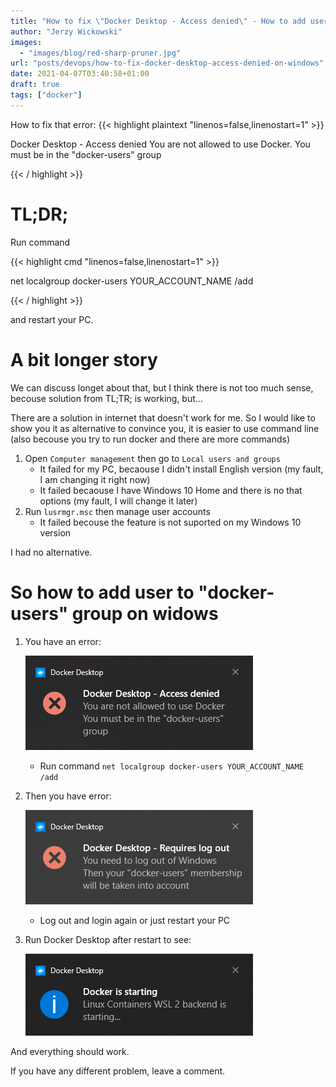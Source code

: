```yaml
---
title: "How to fix \"Docker Desktop - Access denied\" - How to add user to \"docker-users\" group on widows"
author: "Jerzy Wickowski"
images:
  - "images/blog/red-sharp-pruner.jpg"
url: "posts/devops/how-to-fix-docker-desktop-access-denied-on-windows"
date: 2021-04-07T03:40:58+01:00
draft: true
tags: ["docker"]
---
```


How to fix that error: 
{{< highlight plaintext "linenos=false,linenostart=1" >}}

Docker Desktop - Access denied
You are not allowed to use Docker.
You must be in the "docker-users" group

{{< / highlight >}}

# TL;DR;
Run command

{{< highlight cmd "linenos=false,linenostart=1" >}}

net localgroup docker-users YOUR_ACCOUNT_NAME /add

{{< / highlight >}} 

and restart your PC.

# A bit longer story
We can discuss longet about that, but I think there is not too much sense, becouse solution from TL;TR; is working, but... 

There are a solution in internet that doesn't work for me. So I would like to show you it as alternative to convince you, it is easier to use command line (also becouse you try to run docker and there are more commands)

1. Open `Computer management` then go to `Local users and groups`
   * It failed for my PC, becaouse I didn't install English version (my fault, I am changing it right now)
   * It failed becaouse I have Windows 10 Home and there is no that options (my fault, I will change it later)
2. Run `lusrmgr.msc` then manage user accounts
   * It failed becouse the feature is not suported on my Windows 10 version

I had no alternative. 

# So how to add user to \"docker-users\" group on widows

1. You have an error: 

   ![Docker Desktop Access Denied Notification](docker-desktop-access-denied.png)
   * Run command `net localgroup docker-users YOUR_ACCOUNT_NAME /add`

2. Then you have error: 

   ![Docker Desktop Requires Log Out Notification](docker-desktop-requires-log-out.png)
    * Log out and login again or just restart your PC

3. Run Docker Desktop after restart to see: 

   ![Docker Desktop Is Starting Notification](docker-desktop-is-starting.png)

And everything should work. 

If you have any different problem, leave a comment. 
